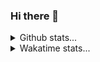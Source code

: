 ### Hi there 👋
<details>
  <summary>Github stats...</summary>
  <p align="center">
    <img src="https://github-readme-stats.vercel.app/api?username=IkBenOlie5&show_icons=true&theme=tokyonight" />
  </p>
 </details>
<details>
  <summary>Wakatime stats...</summary>
  <p align="center">
    <a href="https://wakatime.com/@IkBenOlie5"/><img src="https://github-readme-stats.vercel.app/api/wakatime?username=IkBenOlie5&theme=dracula"/><a/>
  </p>
 </details>
